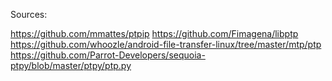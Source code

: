 Sources:

https://github.com/mmattes/ptpip
https://github.com/Fimagena/libptp
https://github.com/whoozle/android-file-transfer-linux/tree/master/mtp/ptp
https://github.com/Parrot-Developers/sequoia-ptpy/blob/master/ptpy/ptp.py
